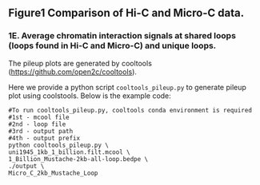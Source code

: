 ## Figure1 Comparison of Hi-C and Micro-C data.

### 1E. Average chromatin interaction signals at shared loops (loops found in Hi-C and Micro-C) and unique loops. 

The pileup plots are generated by cooltools (https://github.com/open2c/cooltools). 

Here we provide a python script ```cooltools_pileup.py``` to generate pileup plot using coolstools. Below is the example code:

```
#To run cooltools_pileup.py, cooltools conda environment is required
#1st - mcool file
#2nd - loop file 
#3rd - output path
#4th - output prefix
python cooltools_pileup.py \
uni1945_1kb_1_billion.filt.mcool \
1_Billion_Mustache-2kb-all-loop.bedpe \
./output \
Micro_C_2kb_Mustache_Loop
```
